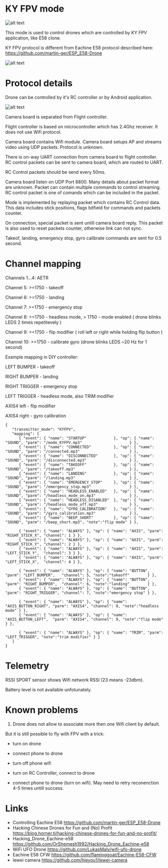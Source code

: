 # KY FPV mode

![alt text](https://raw.githubusercontent.com/RomanLut/hx_espnow_rc/main/doc/kyfpv/ky_fpv_icon.png "KY FPV icon")

This mode is used to control drones which are controlled by KY FPV application, like E58 clone.

KY FPV protocol is different from Eachine E58 protocol described here: https://github.com/martin-ger/ESP_E58-Drone

![alt text](https://raw.githubusercontent.com/RomanLut/hx_espnow_rc/main/doc/kyfpv/e58.jpg "E58 drone")


# Protocol details

Drone can be controlled by it's RC controller or by Android application.

![alt text](https://raw.githubusercontent.com/RomanLut/hx_espnow_rc/main/doc/kyfpv/ky_fpv_screen.jpg "KY FPV app")

Camera board is separated from Flight controller.

Flight controller is based on microcontroller which has 2.4Ghz receiver. It does not use Wifi protocol.

Camera board contains Wifi module. Camera board setups AP and streams video using UDP packets. Protocol is unknown.

There is on-way UART connection from camera board to flight controller. RC control packets can be sent to camera board, which are routed to UART.

RC Control packets should be send every 50ms. 

Camera board listen on UDP Port 8800. Many details about packet format are unknown. Packet can contain multiple commands to control streaming. RC control packet is one of comands which can be included in the packet.

Mode is implemented by replaying packet which contains RC Control data. This data includes stick positions, flags bitfield for commands and packets counter.

On connection, special packet is sent untill camera board reply. This packet is also used to reset packets counter, otherwise link can not sync.

Takeof, landing, emergency stop, gyro calibrate commands are sent for 0.5 second.


# Channel mapping

Channels 1...4: AETR

Channel 5: >=1750 - takeoff

Channel 6: >=1750 - landing

Channel 7: >=1750 - emergency stop

Channel 8: >=1750 - headless mode, > 1750 - mode enabled ( drone blinks LEDS 2 times repetitevely )

Channel 9: >=1750 - flip modifier ( roll left or right while holding flip button )

Channel 10: >=1750 - calibrate gyro (drone blinks LEDS ~20 Hz for 1 second)


Example mapping in DIY controller:

LEFT BUMPER - takeoff

RIGHT BUMPER - landing

RIGHT TRIGGER - emergency stop

LEFT TRIGGER - headless mode, also TRIM modifier

AXIS4 left - flip modifier

AXIS4 right - gyro calibration

```
{
   "transmitter_mode": "KYFPV",
   "mapping": [
      { "event": { "name": "STARTUP"            }, "op": { "name": "SOUND",	"parm": "/mode_KYFPV.mp3"                     } },
      { "event": { "name": "CONNECTED"          }, "op": { "name": "SOUND",	"parm": "/connected.mp3"                      } },
      { "event": { "name": "DISCONNECTED"       }, "op": { "name": "SOUND",	"parm": "/disconnected.mp3"                   } },
      { "event": { "name": "TAKEOFF"            }, "op": { "name": "SOUND",	"parm": "/takeoff.mp3"                        } },
      { "event": { "name": "LANDING"            }, "op": { "name": "SOUND",	"parm": "/landing.mp3"                        } },
      { "event": { "name": "EMERGENCY_STOP"     }, "op": { "name": "SOUND",	"parm": "/emergency_stop.mp3"                 } },
      { "event": { "name": "HEADLESS_ENABLED"	}, "op": { "name": "SOUND",	"parm": "/headless_mode_on.mp3"               } },
      { "event": { "name": "HEADLESS_DISABLED"  }, "op": { "name": "SOUND",	"parm": "/headless_mode_off.mp3"              } },
      { "event": { "name": "GYRO_CALIBRATION"	}, "op": { "name": "SOUND",	"parm": "/gyro_calibration.mp3"               } },
      { "event": { "name": "BEEP_SHORT"         }, "op": { "name": "SOUND",	"parm": "/beep_short.mp3", "note":"flip mode" } },

      { "event": { "name": "ALWAYS" }, "op": { "name": "AXIS", "parm": "RIGHT_STICK_X", "channel": 1 } },
      { "event": { "name": "ALWAYS" }, "op": { "name": "AXIS", "parm": "RIGHT_STICK_Y", "channel": 2 } },
      { "event": { "name": "ALWAYS" }, "op": { "name": "AXIS", "parm": "LEFT_STICK_Y",  "channel": 3 } },
      { "event": { "name": "ALWAYS" }, "op": { "name": "AXIS", "parm": "LEFT_STICK_X",  "channel": 4 } },

      { "event": { "name": "ALWAYS" }, "op": { "name": "BUTTON", "parm": "LEFT_BUMPER",   "channel": 5, "note":"takeoff"        } },
      { "event": { "name": "ALWAYS" }, "op": { "name": "BUTTON", "parm": "RIGHT_BUMPER",  "channel": 6, "note":"landing"        } },
      { "event": { "name": "ALWAYS" }, "op": { "name": "BUTTON", "parm": "RIGHT_TRIGGER", "channel": 7, "note":"emergency stop" } },

      { "event": { "name": "ALWAYS" }, "op": { "name": "AXIS_BUTTON_RIGHT", "parm": "AXIS4", "channel": 8, "note":"headless mode" } },
      { "event": { "name": "ALWAYS" }, "op": { "name": "AXIS_BUTTON_LEFT",  "parm": "AXIS4", "channel": 9, "note":"flip mode"     } },
      
      { "event": { "name": "ALWAYS" }, "op": { "name": "TRIM", "parm": "LEFT_TRIGGER", "note":"trim modifier" } }
   ]
}
```

# Telemetry

RSSI SPORT sensor shows Wifi network RSSI (23 means -23dbm).

Battery level is not available unfotunately.

# Known problems

1) Drone does not allow to associate more then one Wifi client by default.

But it is still possible to fly with FPV with a trick:

- turn on drone

- connect phone to drone

- turn off phone wifi

- turn on RC Controller, connect to drone

- connect phone to drone (turn on wifi). May need to retry reconenction 4-5 times untill success.


# Links

- Controlling Eachine E58 https://github.com/martin-ger/ESP_E58-Drone
- Hacking Chinese Drones for Fun and (No) Profit https://blog.horner.tj/hacking-chinese-drones-for-fun-and-no-profit/
- Hacking_Drone_Eachine-e58 https://github.com/OrShemesh1992/Hacking_Drone_Eachine-e58
- WiFi UFO Drone https://github.com/LukasMaly/wifi-ufo-drone
- Eachine E58 CFW https://github.com/flaminggoat/Eachine-E58-CFW
- lewei camera https://github.com/hieyou1/lewei-camera



